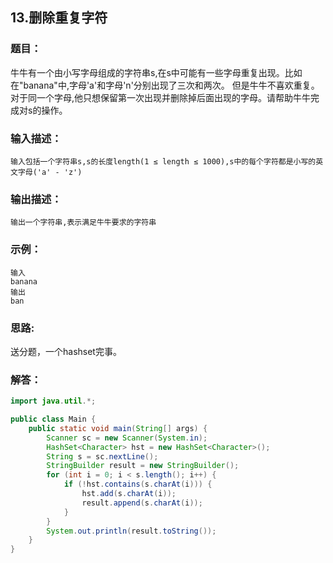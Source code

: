 ## 13.删除重复字符

### 题目：
牛牛有一个由小写字母组成的字符串s,在s中可能有一些字母重复出现。比如在"banana"中,字母'a'和字母'n'分别出现了三次和两次。
但是牛牛不喜欢重复。对于同一个字母,他只想保留第一次出现并删除掉后面出现的字母。请帮助牛牛完成对s的操作。

### 输入描述：
```
输入包括一个字符串s,s的长度length(1 ≤ length ≤ 1000),s中的每个字符都是小写的英文字母('a' - 'z')
```

### 输出描述：
```
输出一个字符串,表示满足牛牛要求的字符串
```

### 示例：
```
输入
banana
输出
ban
```

### 思路:
送分题，一个hashset完事。

### 解答：
```java
import java.util.*;

public class Main {
    public static void main(String[] args) {
        Scanner sc = new Scanner(System.in);
        HashSet<Character> hst = new HashSet<Character>();
        String s = sc.nextLine();
        StringBuilder result = new StringBuilder();
        for (int i = 0; i < s.length(); i++) {
            if (!hst.contains(s.charAt(i))) {
                hst.add(s.charAt(i));
                result.append(s.charAt(i));
            }
        }
        System.out.println(result.toString());
    }
}
```